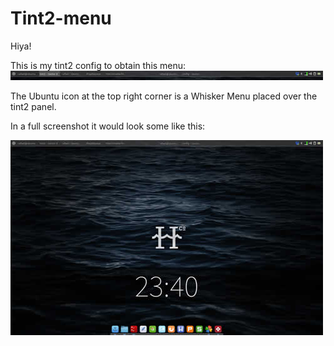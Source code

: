 # Tint2-menu

Hiya!

This is my tint2 config to obtain this menu:
[![tint2-menu](preview_peq.jpg)](https://raw.githubusercontent.com/ramingar/tint2-taskbar/master/preview.jpg)


The Ubuntu icon at the top right corner is a Whisker Menu placed over the tint2 panel.

In a full screenshot it would look some like this:

[![screenshot](E2_064_peq.jpg)](https://raw.githubusercontent.com/ramingar/tint2-taskbar/master/E2_064.jpg)
